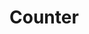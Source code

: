 <!--
SPDX-FileCopyrightText: 2022-present Intel Corporation
SPDX-License-Identifier: Apache-2.0
-->

# Counter
